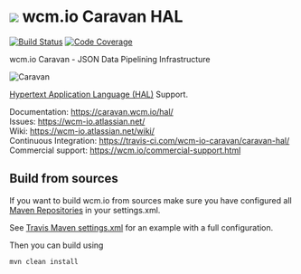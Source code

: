 <img src="https://wcm.io/images/favicon-16@2x.png"/> wcm.io Caravan HAL
======
[![Build Status](https://travis-ci.com/wcm-io-caravan/caravan-hal.png?branch=develop)](https://travis-ci.com/wcm-io-caravan/caravan-hal)
[![Code Coverage](https://codecov.io/gh/wcm-io-caravan/caravan-hal/branch/develop/graph/badge.svg)](https://codecov.io/gh/wcm-io-caravan/caravan-hal)

wcm.io Caravan - JSON Data Pipelining Infrastructure

![Caravan](https://github.com/wcm-io-caravan/caravan-tooling/blob/master/public_site/src/site/resources/images/caravan.gif)

[Hypertext Application Language (HAL)](http://stateless.co/hal_specification.html) Support.

Documentation: https://caravan.wcm.io/hal/<br/>
Issues: https://wcm-io.atlassian.net/<br/>
Wiki: https://wcm-io.atlassian.net/wiki/<br/>
Continuous Integration: https://travis-ci.com/wcm-io-caravan/caravan-hal/<br/>
Commercial support: https://wcm.io/commercial-support.html


## Build from sources

If you want to build wcm.io from sources make sure you have configured all [Maven Repositories](https://caravan.wcm.io/maven.html) in your settings.xml.

See [Travis Maven settings.xml](https://github.com/wcm-io-caravan/caravan-hal/blob/master/.travis.maven-settings.xml) for an example with a full configuration.

Then you can build using

```
mvn clean install
```
